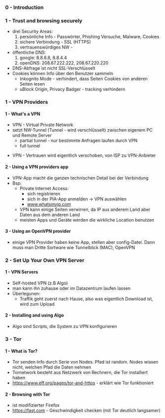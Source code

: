 ### 0 - Introduction
### 1 - Trust and browsing securely
* drei Security Areas:
    1. persönliche Info - Passwörter, Phishing Versuche, Malware, Cookies
    2. sichere Verbindung - SSL (HTTPS) 
    3. vertrauenswürdiges NW -
* öffentliche DNS:
    1. google: 8.8.8.8, 8.8.4.4
    2. openDNS: 208.67.222.222, 208.67.220.220
* DNS-Abfrage ist nicht SSL-Verschlüsselt
* Cookies können Info über den Benutzer sammeln
    * Inkognito Mode - verhindert, dass Seiten Cookies von anderen Seiten lesen
    * uBlock Origin, Privacy Badger - tracking verhindern

### 1 - VPN Providers
#### 1 - What's a VPN
* VPN - Virtual Private Network
* setzt NW-Tunnel (Tunnel - wird verschlüsselt) zwischen eigenem PC und Remote Server
    + partial tunnel - nur bestimmte Anfragen laufen durch VPN
    + full tunnel 
+ VPN - Vertrauen wird eigentlich verschoben, von ISP zu VPN-Anbieter
#### 2 - Using a VPN providers app
* VPN-App macht die ganzen technischen Detail bei der Verbindung
* Bsp:
    * Private Internet Access:
        * sich registrieren
        * sich in der PIA-App anmelden -> VPN auswählen
        * www.whatsmyip.com
    * VPN kann einige Seiten verwirren, da IP aus anderem Land aber Daten aus dem anderen Land
    * meisten Apps und Geräte werden die wirkliche Location benutzen
#### 3 - Using an OpenVPN provider
* einige VPN Provider haben keine App, stellen aber config-Datei. Dann muss man Dritte Sortware wie Tunnelblick (MAC), OpenVPN

### 2 - Set Up Your Own VPN Server
#### 1 - VPN Servers
* Self-hosted VPN (z.B Algo)
* man kann ihn zuhause oder im Datazentrum laufen lassen
* Überlegunen: 
    * Traffik geht zuerst nach Hause, also was eigentlich Download ist, wird zum Upload
#### 2 - Installing and using Algo
* Algo sind Scripts, die System zu VPN konfigurieren

### 3 - Tor
#### 1 - What is Tor?
* Tor senden Info durch Serie von Nodes. Pfad ist random. Nodes wissen nicht, welchen Pfad die Daten nehmen
* Tornetwork besteht aus Netzwerk von Rechnern, die Tor installiert haben
* https://www.eff.org/pages/tor-and-https - erklärt wie Tor funktioniert
#### 2 - Browsing with Tor
* ist modifizierter Firefox
* https://fast.com - Geschwindigkeit checken (mit Tor deutlich langsamer)